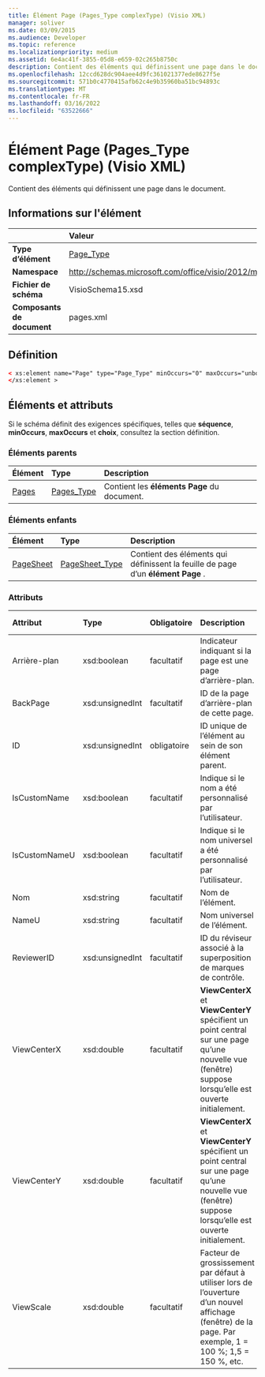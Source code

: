 ```yaml
---
title: Élément Page (Pages_Type complexType) (Visio XML)
manager: soliver
ms.date: 03/09/2015
ms.audience: Developer
ms.topic: reference
ms.localizationpriority: medium
ms.assetid: 6e4ac41f-3855-05d8-e659-02c265b8750c
description: Contient des éléments qui définissent une page dans le document.
ms.openlocfilehash: 12ccd628dc904aee4d9fc361021377ede8627f5e
ms.sourcegitcommit: 571b0c4770415afb62c4e9b35960ba51bc94893c
ms.translationtype: MT
ms.contentlocale: fr-FR
ms.lasthandoff: 03/16/2022
ms.locfileid: "63522666"
---
```

# <a name="page-element-pages_type-complextype-visio-xml"></a>Élément Page (Pages_Type complexType) (Visio XML)

Contient des éléments qui définissent une page dans le document.
  
## <a name="element-information"></a>Informations sur l'élément

||Valeur |
|:-----|:-----|
|**Type d’élément** <br/> |[Page_Type](page_type-complextypevisio-xml.md) <br/> |
|**Namespace** <br/> |http://schemas.microsoft.com/office/visio/2012/main  <br/> |
|**Fichier de schéma** <br/> |VisioSchema15.xsd  <br/> |
|**Composants de document** <br/> |pages.xml  <br/> |
   
## <a name="definition"></a>Définition

```XML
< xs:element name="Page" type="Page_Type" minOccurs="0" maxOccurs="unbounded" >
</xs:element >
```

## <a name="elements-and-attributes"></a>Éléments et attributs

Si le schéma définit des exigences spécifiques, telles que **séquence**, **minOccurs**, **maxOccurs** et **choix**, consultez la section définition. 
  
### <a name="parent-elements"></a>Éléments parents

|**Élément**|**Type**|**Description**|
|:-----|:-----|:-----|
|[Pages](pages-elementvisio-xml.md) <br/> |[Pages_Type](pages_type-complextypevisio-xml.md) <br/> |Contient les **éléments Page** du document. |
   
### <a name="child-elements"></a>Éléments enfants

|**Élément**|**Type**|**Description**|
|:-----|:-----|:-----|
|[PageSheet](pagesheet-element-page_type-complextypevisio-xml.md) <br/> |[PageSheet_Type](pagesheet_type-complextypevisio-xml.md) <br/> |Contient des éléments qui définissent la feuille de page d’un **élément Page** . |
   
### <a name="attributes"></a>Attributs

|**Attribut**|**Type**|**Obligatoire**|**Description**|**Valeurs possibles**|
|:-----|:-----|:-----|:-----|:-----|
|Arrière-plan  <br/> |xsd:boolean  <br/> |facultatif  <br/> |Indicateur indiquant si la page est une page d’arrière-plan. |Valeurs du type xsd:boolean. |
|BackPage  <br/> |xsd:unsignedInt  <br/> |facultatif  <br/> |ID de la page d’arrière-plan de cette page. |Valeurs du type xsd:unsignedInt. |
|ID  <br/> |xsd:unsignedInt  <br/> |obligatoire  <br/> |ID unique de l’élément au sein de son élément parent. |Valeurs du type xsd:unsignedInt. |
|IsCustomName  <br/> |xsd:boolean  <br/> |facultatif  <br/> |Indique si le nom a été personnalisé par l’utilisateur. |Valeurs du type xsd:Boolean. |
|IsCustomNameU  <br/> |xsd:boolean  <br/> |facultatif  <br/> |Indique si le nom universel a été personnalisé par l’utilisateur. |Valeurs du type xsd:Boolean. |
|Nom  <br/> |xsd:string  <br/> |facultatif  <br/> |Nom de l’élément. |Valeurs du type xsd:string. |
|NameU  <br/> |xsd:string  <br/> |facultatif  <br/> |Nom universel de l’élément. |Valeurs du type xsd:string. |
|ReviewerID  <br/> |xsd:unsignedInt  <br/> |facultatif  <br/> |ID du réviseur associé à la superposition de marques de contrôle. |Valeurs du type xsd:unsignedInt. |
|ViewCenterX  <br/> |xsd:double  <br/> |facultatif  <br/> |**ViewCenterX** et **ViewCenterY** spécifient un point central sur une page qu’une nouvelle vue (fenêtre) suppose lorsqu’elle est ouverte initialement. |Valeurs du type xsd:double. |
|ViewCenterY  <br/> |xsd:double  <br/> |facultatif  <br/> |**ViewCenterX** et **ViewCenterY** spécifient un point central sur une page qu’une nouvelle vue (fenêtre) suppose lorsqu’elle est ouverte initialement. |Valeurs du type xsd:double. |
|ViewScale  <br/> |xsd:double  <br/> |facultatif  <br/> |Facteur de grossissement par défaut à utiliser lors de l’ouverture d’un nouvel affichage (fenêtre) de la page. Par exemple, 1 = 100 %; 1,5 = 150 %, etc. |Valeurs du type xsd:double. |
   

